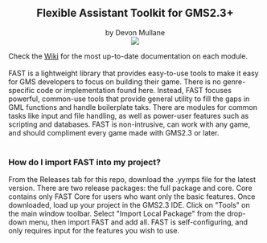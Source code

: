 <h2 align="center">
Flexible Assistant Toolkit for GMS2.3+
</h2>
<p align="center">
by Devon Mullane<br>
  <a href="https://github.com/Hyomoto/FASTv33"><img src="https://user-images.githubusercontent.com/6281477/95689209-359b9a00-0bdd-11eb-8f94-850252d47c68.png" align="center"></a>
</p>
Check the <a href="https://github.com/Hyomoto/FASTv33/wiki">Wiki</a> for the most up-to-date documentation on each module.
<br><br>
FAST is a lightweight library that provides easy-to-use tools to make it easy for GMS developers to focus on building their game. There is no genre-specific code or implementation found here. Instead, FAST focuses powerful, common-use tools that provide general utility to fill the gaps in GML functions and handle boilerplate taks. There are modules for common tasks like input and file handling, as well as power-user features such as scripting and databases. FAST is non-intrusive, can work with any game, and should compliment every game made with GMS2.3 or later.
<br><br>
<h3>
How do I import FAST into my project?
</h3>
From the Releases tab for this repo, download the .yymps file for the latest version. There are two release packages: the full package and core. Core contains only FAST Core for users who want only the basic features. Once downloaded, load up your project in the GMS2.3 IDE. Click on "Tools" on the main window toolbar. Select "Import Local Package" from the drop-down menu, then import FAST and add all. FAST is self-configuring, and only requires input for the features you wish to use.
